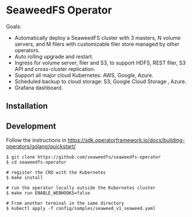 # SeaweedFS Operator

Goals: 
* Automatically deploy a SeaweedFS cluster with 3 masters, N volume servers, and M filers with customizable filer store managed by other operators.
* Auto rolling upgrade and restart.
* Ingress for volume server, filer and S3, to support HDFS, REST filer, S3 API and cross-cluster replication.
* Support all major cloud Kubernetes: AWS, Google, Azure.
* Scheduled backup to cloud storage: S3, Google Cloud Storage , Azure.
* Grafana dashboard.

## Installation

## Development

Follow the instructions in https://sdk.operatorframework.io/docs/building-operators/golang/quickstart/

```
$ git clone https://github.com/seaweedfs/seaweedfs-operator
$ cd seaweedfs-operator

# register the CRD with the Kubernetes
$ make install

# run the operator locally outside the Kubernetes cluster
$ make run ENABLE_WEBHOOKS=false 

# From another terminal in the same directory
$ kubectl apply -f config/samples/seaweed_v1_seaweed.yaml

```
